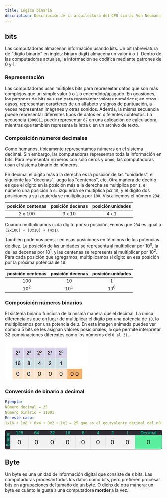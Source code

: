```yaml
---
title: Lógica binaria
description: Descripción de la arquitectura del CPU sim-ac Von Neumann
---
```


## bits
Las computadoras almacenan información usando bits. Un bit (abreviatura de "dígito binario" en inglés: **bi**nary digi**t**) almacena un valor `0` o `1`. 
Dentro de las computadoras actuales, la información se codifica mediante patrones de 0 y 1.
 

### Representación
Las computadoras usan múltiples bits para representar datos que son más complejos que un simple valor  `0` o `1` o encendido/apagado.
En ocasiones, los patrones de bits se usan para representar valores numéricos; en otros casos, representan caracteres de un alfabeto y signos de puntuación, a veces representan imágenes y otras sonidos.
Además, la misma secuencia puede representar diferentes tipos de datos en diferentes contextos. La secuencia `1000011` puede representar `67` en una aplicación de calculadora, mientras que también representa la letra `C` en un archivo de texto.

### Composición números decimales
Como humanos, típicamente representamos números en el sistema decimal. Sin embargo, las computadoras representan toda la información en bits. Para representar números con sólo ceros y unos, las computadoras usan el sistema binario de números. 
 
En decimal el dígito más a la derecha es la posición de las "unidades", el siguiente las "decenas", luego las "centenas", etc.
Otra manera de decirlo es que el dígito en la posición más a la derecha se multiplica por `1`, el número una posición a su izquierda se multiplica por `10`, y el dígito dos posiciones a su izquierda se multiplica por `100`. Visualicemos el número `234`:
 
| posición centenas | posición decenas      | posición unidades|
|:-----------------:|:---------------------:|:-------------:|
|   2 x 100         |            3 x 10     |      4 x 1    |
 
Cuando multiplicamos cada dígito por su posición, vemos que `234` es igual a `(2x100) + (3x10) + (4x1)`. 

También podemos pensar en esas posiciones en términos de los potencias de diez. La posición de las unidades se representa al multiplicar por 10<sup>0</sup>, la de las decenas por 10<sup>1</sup>, y las centenas se representa al multiplicar por 10<sup>2</sup>. Para cada posición que agregamos, multiplicamos el dígito en esa posición por la próxima potencia de `10`.

| posición centenas | posición decenas      | posición unidades  |
|:-----------------:|:---------------------:|:------------------:|
|   100             |         10            |       1            |
|   10<sup>2</sup>  |      10<sup>1</sup>   |     10<sup>0</sup> |
 
 
### Composición números binarios
El sistema binario funciona de la misma manera que el decimal. La única diferencia es que en lugar de multiplicar el dígito por una potencia de `10`, lo multiplicamos por una potencia de `2`. 
En esta imagen animada puedes ver cómo a 5 bits se les asignan valores posicionales, lo que permite interpretar 32 combinaciones diferentes como los números del `0 al 31`.

![5bits](../../../assets/Binary_counter.gif)

 ### Conversión de binario a decimal

```yaml
Ejemplo:
Número decimal = 25 
Número binario = 11001 
En este caso:
1x16 + 1x8 + 0x4 + 0x2 + 1x1 = 25 que es el equivalente decimal del número binario 11001
```


<script>
var bit1 = new Array(8);
var bit1_display = new Array(2);
bit1_display[false] = "0";
bit1_display[true] = "1";
var operator = "OR";

function toggle_bitc(column)
{
    var decimal1 = 0;
    document.getElementById(column+"c").innerHTML = bit1_display[bit1[column] = !bit1[column]];
    for(var i=0; i < 8; i++)
    {
        if(bit1[i]) { decimal1 = decimal1 + Math.pow(2, i); }
    }
    document.getElementById("decimal1").innerHTML = decimal1;
}

</script>

<div id="container">
    <div id="binary">
        <div class="binary_heading"><div class="binary_heading_text">Binario</div></div>
        <div class="column"><div class="column_heading">128</div><div id="7c" class="bit" onClick="toggle_bitc(7);">0</div></div>
        <div class="column"><div class="column_heading">64</div><div id="6c" class="bit" onClick="toggle_bitc(6);">0</div></div>
        <div class="column"><div class="column_heading">32</div><div id="5c" class="bit" onClick="toggle_bitc(5);">0</div></div>
        <div class="column"><div class="column_heading">16</div><div id="4c" class="bit" onClick="toggle_bitc(4);">0</div></div>
        <div class="column"><div class="column_heading">8</div><div id="3c" class="bit" onClick="toggle_bitc(3);">0</div></div>
        <div class="column"><div class="column_heading">4</div><div id="2c" class="bit" onClick="toggle_bitc(2);">0</div></div>
        <div class="column"><div class="column_heading">2</div><div id="1c" class="bit" onClick="toggle_bitc(1);">0</div></div>
        <div class="column"><div class="column_heading">1</div><div id="0c" class="bit" onClick="toggle_bitc(0);">0</div></div>
        <div class="column result"><div class="column_heading">Decimal</div><div id="decimal1" class="bit">0</div></div>
    </div>
</div>
<style>
    #binary	{
        font-family: Arial, Helvetica, sans-serif; 
        width: 100%; 
        display: flex; 
        justify-content: center;
        border-radius: 5px;
        overflow: hidden;
        border: 1px solid black;
    }
    .column {
        display: flex; 
        flex-direction: column; 
        align-items: center; 
        justify-content: center; 
        flex: 1.2;
        text-align: center;
    }
    .column_heading {
        width: 100%;
        background-color: #302d36 ;
        color: #00e8b3;
    }
    .bit {
        width: 100%;
        padding: 10px 0;
        cursor: pointer;
        font-size: 1.5em;
        border-right: thin solid #dcdcdc;
        background-color: #f1f1f1;
        color: #111111;
    }
    .bit:hover {
        background-color: #f0fff0;
    }
    /* For Side Heading: "Binary" */
    .binary_heading {
        background-color: #302d36;
        color:#00e8b3;
        display: flex;
        align-items: center; 
        justify-content: center; 
    }
    .binary_heading_text {
        /* To rotate the text sideways */
        writing-mode:vertical-rl;
        transform:scale(-1);
    }
    /* For Result Section */
    .result {
        flex: 2;
        /* To disable any mouse event including click, hover */
        pointer-events: none;
    }
    .result .bit {
        background: rgba(90, 239, 158, 1);
        border-right: none ;
    }
    /* Extra Tweaks */
    .column, .binary_heading {
        /* To disable mouse selection */
        -moz-user-select: none;
        -webkit-user-select: none; 
        -webkit-touch-callout: none;
    }
</style>


## Byte
Un byte es una unidad de información digital que consiste de `8` bits. Las computadoras procesan todos los datos como bits, pero prefieren procesar bits en agrupaciones del tamaño de un byte. O dicho de otra manera: un byte es cuánto le gusta a una computadora **morder** a la vez.